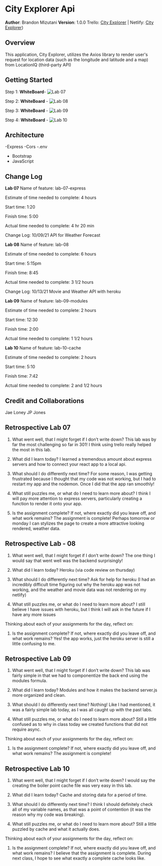 # City Explorer Api

**Author**: Brandon Mizutani
**Version**: 1.0.0 Trello: [City Explorer](https://trello.com/b/ENQ558B6/city-explorer-api) | Netlify: [City Explorer](https://mizutani-city-explorer.netlify.app/))

## Overview

This application, City Explorer, utilizes the Axios library to render user's request for location data (such as the longitude and latitude and a map) from LocationIQ (third-party API)

## Getting Started

Step 1: **WhiteBoard**- ![Lab 07](whiteboard-lab-07.png)

Step 2: **WhiteBoard** - ![Lab 08](whiteboard-lab-08.png)

Step 3: **WhiteBoard** - ![Lab 09](whiteboard-lab-09.png)

Step 4: **WhiteBoard** - ![Lab 10](whiteboard-lab-10.png)

## Architecture

-Express
-Cors
-.env
- Bootstrap
- JavaScript

## Change Log

**Lab 07**
Name of feature: lab-07-express

Estimate of time needed to complete: 4 hours

Start time: 1:20

Finish time: 5:00

Actual time needed to complete: 4 hr 20 min

Change Log: 10/09/21 API for Weather Forecast

**Lab 08**
Name of feature: lab-08

Estimate of time needed to complete: 6 hours

Start time: 5:15pm

Finish time: 8:45

Actual time needed to complete: 3 1/2 hours

Change Log: 10/13/21 Movie and Weather API with heroku

**Lab 09**
Name of feature: lab-09-modules

Estimate of time needed to complete: 2 hours

Start time: 12:30

Finish time: 2:00

Actual time needed to complete: 1 1/2 hours

**Lab 10**
Name of feature: lab-10-cache

Estimate of time needed to complete: 2 hours

Start time: 5:10

Finish time: 7:42

Actual time needed to complete: 2 and 1/2 hours

## Credit and Collaborations

Jae Loney
JP Jones

## Retrospective Lab 07

1. What went well, that I might forget if I don’t write down?
  This lab was by far the most challenging so far in 301! I think using trello really helped the most in this lab.

2. What did I learn today?
  I learned a tremendous amount about express servers and how to connect your react app to a local api.

3. What should I do differently next time?
  For some reason, I was getting frustrated because I thought that my code was not working, but I had to restart my app and the nodemon. Once I did that the app ran smoothly!

4. What still puzzles me, or what do I need to learn more about?
  I think I will pay more attention to express servers, particularly creating a function to render it onto your app.

5. Is the assignment complete? If not, where exactly did you leave off, and what work remains?
  The assignment is complete! Perhaps tomorrow or monday I can stylizes the page to create a more attractive looking rendered, weather data.

## Retrospective Lab - 08

1. What went well, that I might forget if I don’t write down?
  The one thing I would say that went well was the backend surprisingly!  

2. What did I learn today?
  Heroku (via code review on thursday)

3. What should I do differently next time?
  Ask for help for heroku (I had an incredibly difficult time figuring out why the heroku app was not working, and the weather and movie data was not rendering on my netlify)

4. What still puzzles me, or what do I need to learn more about?
  I still believe I have issues with heroku, but I think I will ask in the future if I have any more issues

Thinking about each of your assignments for the day, reflect on:

1. Is the assignment complete? If not, where exactly did you leave off, and what work remains?
  Yes! the app works, just the heroku server is still a little confusing to me.

## Retrospective Lab 09

1. What went well, that I might forget if I don’t write down?
  This lab was fairly simple in that we had to componentize the back end using the modules formula.

2. What did I learn today?
  Modules and how it makes the backend server.js more organized and clean.

3. What should I do differently next time?
  Nothing! Like I had mentioned, it was a fairly simple lab today, as I was all caught up with the past labs.

4. What still puzzles me, or what do I need to learn more about?
  Still a little confused as to why in class today we created functions that did not require async.

Thinking about each of your assignments for the day, reflect on:

1. Is the assignment complete? If not, where exactly did you leave off, and what work remains?
  The assignment is complete!

## Retrospective Lab 10

1. What went well, that I might forget if I don’t write down?
  I would say the creating the boiler point cache file was very easy in this lab.

2. What did I learn today?
  Cache and storing data for a period of time.

3. What should I do differently next time?
  I think I should definitely check all of my variable names, as that was a point of contention (it was the reason why my code was breaking).

4. What still puzzles me, or what do I need to learn more about?
  Still a little puzzled by cache and what it actually does.

Thinking about each of your assignments for the day, reflect on:

1. Is the assignment complete? If not, where exactly did you leave off, and what work remains?
  I believe that the assignment is complete. During next class, I hope to see what exactly a complete cache looks like.
